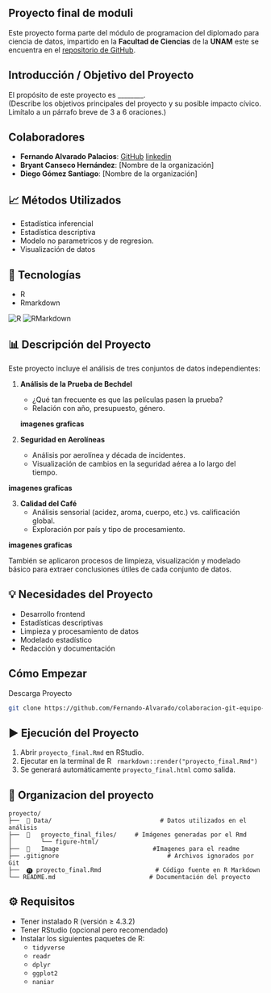 ##  Proyecto final de moduli  
Este proyecto forma parte del módulo de programacion del diplomado para ciencia de datos, impartido en la **Facultad de Ciencias** de la **UNAM** este se encuentra en el [repositorio  de GitHub](https://github.com/Fernando-Alvarado/colaboracion-git-equipo-11).


## Introducción / Objetivo del Proyecto  
El propósito de este proyecto es ________.  
(Describe los objetivos principales del proyecto y su posible impacto cívico. Limítalo a un párrafo breve de 3 a 6 oraciones.)



## Colaboradores

- **Fernando Alvarado Palacios**: [GitHub](https://github.com/Fernando-Alvarado)  [linkedin](https://www.linkedin.com/in/fernando-alvarado-37415b216/) 
- **Bryant Canseco Hernández**: [Nombre de la organización]  
- **Diego Gómez Santiago**: [Nombre de la organización]  


## 📈 Métodos Utilizados  
- Estadística inferencial  
- Estadística descriptiva
- Modelo no parametricos y de regresion. 
- Visualización de datos  

##  🔧 Tecnologías  
- R  
- Rmarkdown

![R](https://img.shields.io/badge/R-276DC3?style=flat&logo=r&logoColor=white)
![RMarkdown](https://img.shields.io/badge/RMarkdown-2C3E50?style=flat&logo=r&logoColor=white)


## 📊 Descripción del Proyecto  
Este proyecto incluye el análisis de tres conjuntos de datos independientes:

1. **Análisis de la Prueba de Bechdel**  
   - ¿Qué tan frecuente es que las películas pasen la prueba?  
   - Relación con año, presupuesto, género.
   
   **imagenes graficas**

2. **Seguridad en Aerolíneas**  
   - Análisis por aerolínea y década de incidentes.  
   - Visualización de cambios en la seguridad aérea a lo largo del tiempo.

  **imagenes graficas**

3. **Calidad del Café**  
   - Análisis sensorial (acidez, aroma, cuerpo, etc.) vs. calificación global.  
   - Exploración por país y tipo de procesamiento.

**imagenes graficas**


También se aplicaron procesos de limpieza, visualización y modelado básico para extraer conclusiones útiles de cada conjunto de datos.

## 💡 Necesidades del Proyecto  
- Desarrollo frontend  
- Estadísticas descriptivas  
- Limpieza y procesamiento de datos  
- Modelado estadístico  
- Redacción y documentación  

## Cómo Empezar  

Descarga Proyecto

```bash
git clone https://github.com/Fernando-Alvarado/colaboracion-git-equipo-11.git
```

## ▶️ Ejecución del Proyecto

1. Abrir `proyecto_final.Rmd` en RStudio.
2. Ejecutar en la terminal de R ` rmarkdown::render("proyecto_final.Rmd")`
3. Se generará automáticamente `proyecto_final.html` como salida.


## 📁 Organizacion del proyecto 

```text
proyecto/
├──  📂 Data/                              # Datos utilizados en el análisis
├──  📂   proyecto_final_files/     # Imágenes generadas por el Rmd
│        └── figure-html/
├──  📂   Image                          #Imagenes para el readme
├── .gitignore                              # Archivos ignorados por Git
├──  🅡 proyecto_final.Rmd               # Código fuente en R Markdown
└── README.md                          # Documentación del proyecto
```

## ⚙️ Requisitos

- Tener instalado R (versión ≥ 4.3.2)
- Tener RStudio (opcional pero recomendado)
- Instalar los siguientes paquetes de R:
  - `tidyverse`
  - `readr`
  - `dplyr`
  - `ggplot2`
  - `naniar`
